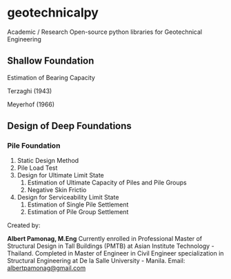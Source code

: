 # geotechnicalpy

Academic / Research Open-source python libraries for Geotechnical Engineering 

## Shallow Foundation 

Estimation of Bearing Capacity 

Terzaghi (1943)

Meyerhof (1966)

## Design of Deep Foundations

### Pile Foundation

<ol>
<li> Static Design Method</li>
<li> Pile Load Test</li>  
<li> Design for Ultimate Limit State
  <ol>
    <li> Estimation of Ultimate Capacity of Piles and Pile Groups </li>
    <li> Negative Skin Frictio </li>
  </ol>
</li>
<li> Design for Serviceability Limit State
  <ol>
    <li> Estimation of Single Pile Settlement</li>
    <li> Estimation of Pile Group Settlement </li>
  </ol>
</li>
</ol>

Created by:

**Albert Pamonag, M.Eng** 
Currently enrolled in Professional Master of Structural Design in Tall Buildings (PMTB) at Asian Institute Technology - Thailand.
Completed in Master of Engineer in Civil Engineer specialization in Structural Engineering at De la Salle University - Manila.
Email: albertpamonag@gmail.com


